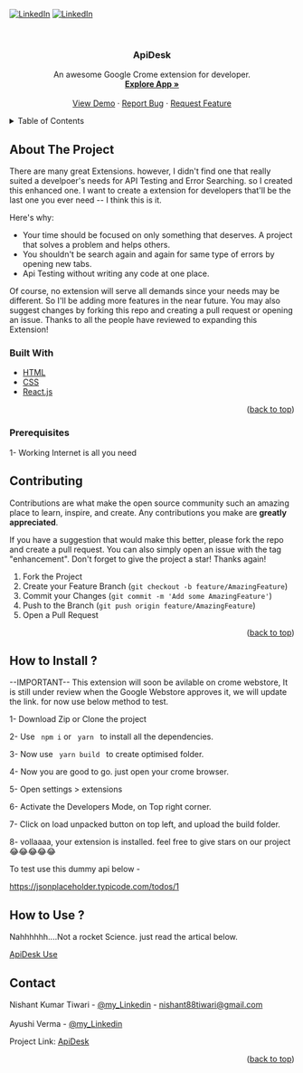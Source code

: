 <div id="top"></div>
<!--
*** Thanks for checking out my Project. If you have a suggestion
*** that would make this better, please fork the repo and create a pull request
*** or simply open an issue with the tag "enhancement".
*** Don't forget to give the project a star!
*** Thanks again! Now go create something AMAZING! :D
-->



<!-- PROJECT SHIELDS -->

[![LinkedIn][linkedin-shield]](https://www.linkedin.com/in/nishant-kumar-tiwari-253a46196/)
[![LinkedIn][linkedin-shield]](https://www.linkedin.com/in/ayushi20-19/)


<!-- PROJECT LOGO -->
<br />
<div align="center">
  


  <h3 align="center">ApiDesk</h3>

  <p align="center">
    An awesome Google Crome extension for developer.
    <br />
    <a href="https://github.com/Ayushi20-19/apidesk"><strong>Explore App »</strong></a>
    <br />
    <br />
    <a href="https://github.com/Ayushi20-19/apidesk">View Demo</a>
    ·
    <a href="https://github.com/Ayushi20-19/apidesk/issues">Report Bug</a>
    ·
    <a href="https://github.com/Ayushi20-19/apidesk/pulls">Request Feature</a>
  </p>
</div>



<!-- TABLE OF CONTENTS -->
<details>
  <summary>Table of Contents</summary>
  <ol>
    <li>API Testing</li>
    <li>GET request</li>
    <li>POST request</li>
    <li>DELETE request</li>
    <li>StackOverFlow Error Search</li>
    <li>VScode Shortcut Suggestions</li>
    <li>Time</li>
    <li>Simple UI</li>
  </ol>
</details>



<!-- ABOUT THE PROJECT -->
## About The Project


There are many great Extensions. however, I didn't find one that really suited a develpoer's needs for API Testing and Error Searching. so I created this enhanced one. I want to create a extension for developers that'll be the last one you ever need -- I think this is it.

Here's why:
* Your time should be focused on only something that deserves. A project that solves a problem and helps others.
* You shouldn't be search again and again for same type of errors by opening new tabs.
* Api Testing without writing any code at one place.

Of course, no extension will serve all demands since your needs may be different. So I'll be adding more features in the near future. You may also suggest changes by forking this repo and creating a pull request or opening an issue. Thanks to all the people have reviewed to expanding this Extension!



### Built With


* [HTML](https://www.w3schools.com/html/)
* [CSS](https://www.w3schools.com/css/)
* [React.js](https://reactjs.org/)

<p align="right">(<a href="#top">back to top</a>)</p>





### Prerequisites

1- Working Internet is all you need





<!-- ROADMAP -->

## Contributing

Contributions are what make the open source community such an amazing place to learn, inspire, and create. Any contributions you make are **greatly appreciated**.

If you have a suggestion that would make this better, please fork the repo and create a pull request. You can also simply open an issue with the tag "enhancement".
Don't forget to give the project a star! Thanks again!

1. Fork the Project
2. Create your Feature Branch (`git checkout -b feature/AmazingFeature`)
3. Commit your Changes (`git commit -m 'Add some AmazingFeature'`)
4. Push to the Branch (`git push origin feature/AmazingFeature`)
5. Open a Pull Request

<p align="right">(<a href="#top">back to top</a>)</p>



<!-- HOW TO INSTALL-->

## How to Install ?

--IMPORTANT-- This extension will soon be avilable on crome webstore, It is still under review when the Google Webstore approves it, we will update the link.
for now use below method to test.

1- Download Zip or Clone the project

2- Use <code> npm i</code> or <code> yarn </code> to install all the dependencies.

3- Now use <code> yarn build </code> to create optimised folder.

4- Now you are good to go. just open your crome browser.

5- Open settings > extensions

6- Activate the Developers Mode, on Top right corner.

7- Click on load unpacked button on top left, and upload the build folder.

8- vollaaaa, your extension is installed. feel free to give stars on our project 😂😂😂😂😂


To test use this dummy api below -

https://jsonplaceholder.typicode.com/todos/1

## How to Use ?

Nahhhhhh....Not a rocket Science. just read the artical below.

[ApiDesk Use](https://dev.to/ayushi_verma/apidesk-4gef)



<!-- CONTACT -->
## Contact

Nishant Kumar Tiwari - [@my_Linkedin](https://www.linkedin.com/in/nishant-kumar-tiwari-253a46196/) - nishant88tiwari@gmail.com <br />
<br />
Ayushi Verma - [@my_Linkedin](https://www.linkedin.com/in/ayushi20-19/)

Project Link: [ApiDesk](https://github.com/Ayushi20-19/apidesk)

<p align="right">(<a href="#top">back to top</a>)</p>




<!-- MARKDOWN LINKS & IMAGES -->


[linkedin-shield]: https://img.shields.io/badge/-LinkedIn-black.svg?style=for-the-badge&logo=linkedin&colorB=555


